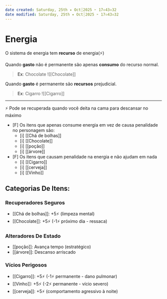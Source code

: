 ```yaml
---
date created: Saturday, 25th ✦ Oct┆2025 ➣ 17▫43▫32 
date modified: Saturday, 25th ✦ Oct┆2025 ➣ 17▫43▫32 
---
```

# Energia
O sistema de energia tem **recurso** de energia(⚡)

Quando **gasto** não é permanente são apenas **consumo** do recurso normal.

> **Ex**: Chocolate
> ![[Chocolate]]

Quando **gasto** é permanente são **recursos** prejudicial.

> **Ex**: Cigarro
> ![[Cigarro]]

---
⚡ Pode se recuperada quando você deita na cama para descansar no máximo

- [F] Os itens que apenas consume energia em vez de causa penalidade no personagem são:
	- [i] [[Chá de bolhas]]
	- [i] [[Chocolate]]
	- [i] [[poção]]
	- [i] [[árvore]]
- [F] Os itens que causam penalidade na energia e não ajudam em nada
	- [i] [[Cigarro]]
	- [i] [[cerveja]]
	- [i] [[Vinho]]

## Categorias De Itens:

### Recuperadores Seguros
- [[Chá de bolhas]]: +5⚡ (limpeza mental)
- [[Chocolate]]: +5⚡ (-1⚡ próximo dia - ressaca)

### Alteradores De Estado
- [[poção]]: Avança tempo (estratégico)
- [[árvore]]: Descanso arriscado

### Vícios Perigosos
- [[Cigarro]]: +5⚡ (-1⚡ permanente - dano pulmonar)
- [[Vinho]]: +5⚡ (-2⚡ permanente - vício severo)
- [[cerveja]]: +5⚡ (comportamento agressivo à noite)

